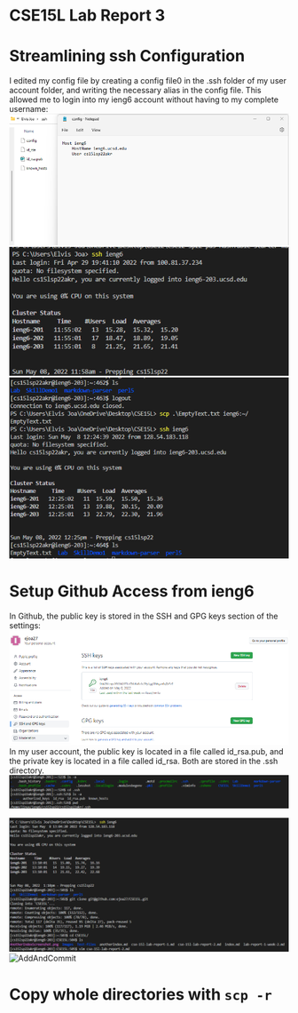 # CSE15L Lab Report 3
# Streamlining ssh Configuration
I edited my config file by creating a config file0 in the .ssh folder of my user account folder, and writing the necessary alias in the config file. This allowed me to login into my ieng6 account without having to my complete username:
![Config](Images/configLab3.png)
![Login](Images/loginLab3.png)
![Copy](Images/copyLab3.png)

# Setup Github Access from ieng6
In Github, the public key is stored in the SSH and GPG keys section of the settings:
![PublicKey](Images/PublicKeyLab3.png)
In my user account, the public key is located in a file called id_rsa.pub, and the private key is located in a file called id_rsa. Both are stored in the .ssh directory.
![PrivateKey](Images/PrivateKeyLab3.png)

![editLab3](Images/editLab3.png)
![AddAndCommit](Images/AddAndCommit.png)

# Copy whole directories with `scp -r`
